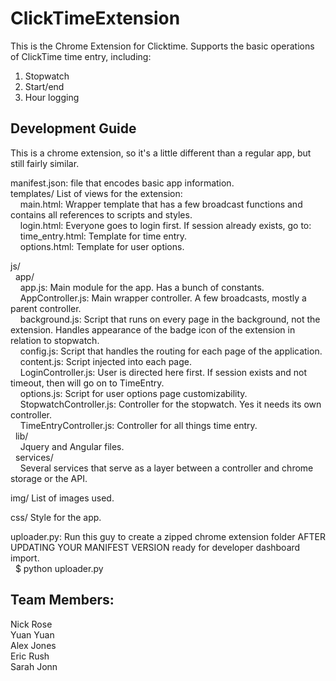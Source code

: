 ClickTimeExtension
==================

This is the Chrome Extension for Clicktime. Supports the basic operations of ClickTime time entry, including:  
1. Stopwatch  
2. Start/end  
3. Hour logging  

Development Guide  
-----------------  
This is a chrome extension, so it's a little different than a regular app, but still fairly similar.  

manifest.json: file that encodes basic app information.  
templates/ List of views for the extension:  
&nbsp;&nbsp;&nbsp;&nbsp;main.html: Wrapper template that has a few broadcast functions and contains all references to scripts and styles.  
&nbsp;&nbsp;&nbsp;&nbsp;login.html: Everyone goes to login first. If session already exists, go to:  
&nbsp;&nbsp;&nbsp;&nbsp;time_entry.html: Template for time entry.  
&nbsp;&nbsp;&nbsp;&nbsp;options.html: Template for user options.  

js/   
&nbsp;&nbsp;app/  
&nbsp;&nbsp;&nbsp;&nbsp;app.js: Main module for the app. Has a bunch of constants.  
&nbsp;&nbsp;&nbsp;&nbsp;AppController.js: Main wrapper controller. A few broadcasts, mostly a parent controller.  
&nbsp;&nbsp;&nbsp;&nbsp;background.js: Script that runs on every page in the background, not the extension. Handles appearance of the badge icon of the extension in relation to stopwatch.  
&nbsp;&nbsp;&nbsp;&nbsp;config.js: Script that handles the routing for each page of the application.  
&nbsp;&nbsp;&nbsp;&nbsp;content.js: Script injected into each page.  
&nbsp;&nbsp;&nbsp;&nbsp;LoginController.js: User is directed here first. If session exists and not timeout, then will go on to TimeEntry.  
&nbsp;&nbsp;&nbsp;&nbsp;options.js: Script for user options page customizability.  
&nbsp;&nbsp;&nbsp;&nbsp;StopwatchController.js: Controller for the stopwatch. Yes it needs its own controller.  
&nbsp;&nbsp;&nbsp;&nbsp;TimeEntryController.js: Controller for all things time entry.    
&nbsp;&nbsp;lib/  
&nbsp;&nbsp;&nbsp;&nbsp;Jquery and Angular files.  
&nbsp;&nbsp;services/  
&nbsp;&nbsp;&nbsp;&nbsp;Several services that serve as a layer between a controller and chrome storage or the API.   

img/ List of images used.    

css/ Style for the app.    

uploader.py: Run this guy to create a zipped chrome extension folder AFTER UPDATING YOUR MANIFEST VERSION ready for developer dashboard import.  
&nbsp;&nbsp;$ python uploader.py  

Team Members:  
-----------------  
Nick Rose  
Yuan Yuan  
Alex Jones  
Eric Rush  
Sarah Jonn
